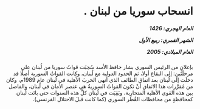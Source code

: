 <h1 dir="rtl">انسحاب سوريا من لبنان .</h1>

<h5 dir="rtl">العام الهجري:  1426

الشهر القمري: ربيع الأول

العام الميلادي: 2005</h5>

<p dir="rtl">بإعلانٍ من الرئيس السوري بشار حافظ الأسد سُحِبَت قواتُ سوريا من لُبنان على مرحلَتَينِ: إلى البقاع أولا، ثم الحدود الدولية مع لُبنان، وكانت القواتُ السورية أصلًا قد دخلَت إلى لُبنان بعد اتفاق الطائف الذي أنهى الحربَ الأهلية في لُبنان عامَ 1989م، وكان من مُقرَّرات هذا الاتفاق أنْ تكونَ القواتُ السوريةُ هي عنصر الأمان في لُبنان، والفاصل بين هذه القوى الأهلية المتحارِبة، وبَقِيَت في لُبنان كلَّ هذه السنوات حتى باتَت لُبنان كمحافظةٍ من محافظات القُطر السوري (كما كانت قبلَ الاحتلال الفرنسي).</p></br>
